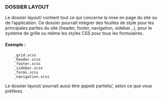 ### DOSSIER LAYOUT
Le dossier layout/ contient tout ce qui concerne la mise en page du site ou de l’application. Ce dossier pourrait intégrer des feuilles de style pour les principales parties du site (header, footer, navigation, sidebar…), pour le système de grille ou même les styles CSS pour tous les formulaires.

#### Exemple :

        _grid.scss
        _header.scss
        _footer.scss
        _sidebar.scss
        _forms.scss
        _navigation.scss
    
Le dossier layout/ pourrait aussi être appelé partiels/, selon ce que vous préférez.